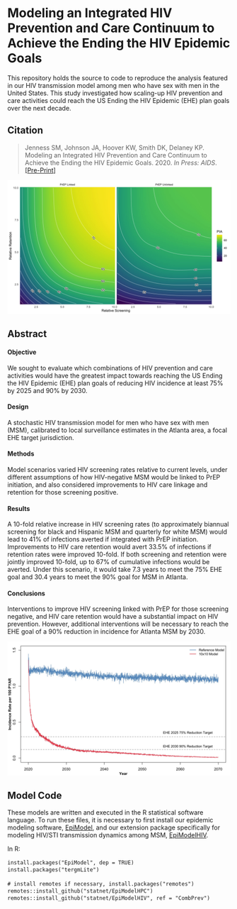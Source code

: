 # Modeling an Integrated HIV Prevention and Care Continuum to Achieve the Ending the HIV Epidemic Goals

This repository holds the source to code to reproduce the analysis featured in our HIV transmission model among men who have sex with men in the United States. This study investigated how scaling-up HIV prevention and care activities could reach the US Ending the HIV Epidemic (EHE) plan goals over the next decade.

## Citation

> Jenness SM, Johnson JA, Hoover KW, Smith DK, Delaney KP. Modeling an Integrated HIV Prevention and Care Continuum to Achieve the Ending the HIV Epidemic Goals. 2020. _In Press: AIDS_. [[Pre-Print]](https://doi.org/10.1101/2020.03.02.20030254)

<img src="https://github.com/EpiModel/CombPrev/raw/master/analysis/fig/Figure1.jpg">

## Abstract

#### Objective 	
We sought to evaluate which combinations of HIV prevention and care activities would have the greatest impact towards reaching the US Ending the HIV Epidemic (EHE) plan goals of reducing HIV incidence at least 75% by 2025 and 90% by 2030.

#### Design 	
A stochastic HIV transmission model for men who have sex with men (MSM), calibrated to local surveillance estimates in the Atlanta area, a focal EHE target jurisdiction.

#### Methods 	
Model scenarios varied HIV screening rates relative to current levels, under different assumptions of how HIV-negative MSM would be linked to PrEP initiation, and also considered improvements to HIV care linkage and retention for those screening positive.

#### Results 	
A 10-fold relative increase in HIV screening rates (to approximately biannual screening for black and Hispanic MSM and quarterly for white MSM) would lead to 41% of infections averted if integrated with PrEP initiation. Improvements to HIV care retention would avert 33.5% of infections if retention rates were improved 10-fold. If both screening and retention were jointly improved 10-fold, up to 67% of cumulative infections would be averted. Under this scenario, it would take 7.3 years to meet the 75% EHE goal and 30.4 years to meet the 90% goal for MSM in Atlanta.

#### Conclusions 	
Interventions to improve HIV screening linked with PrEP for those screening negative, and HIV care retention would have a substantial impact on HIV prevention. However, additional interventions will be necessary to reach the EHE goal of a 90% reduction in incidence for Atlanta MSM by 2030.

<img src="https://github.com/EpiModel/CombPrev/raw/master/analysis/fig/Figure2.jpg">

## Model Code

These models are written and executed in the R statistical software language. To run these files, it is necessary to first install our epidemic modeling software, [EpiModel](http://epimodel.org/), and our extension package specifically for modeling HIV/STI transmission dynamics among MSM, [EpiModelHIV](http://github.com/statnet/EpiModelHIV).

In R:
```
install.packages("EpiModel", dep = TRUE)
install.packages("tergmLite")

# install remotes if necessary, install.packages("remotes")
remotes::install_github("statnet/EpiModelHPC")
remotes::install_github("statnet/EpiModelHIV", ref = "CombPrev")
```

